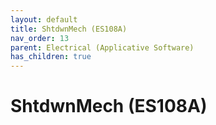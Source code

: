 ```yaml
---
layout: default
title: ShtdwnMech (ES108A)
nav_order: 13
parent: Electrical (Applicative Software)
has_children: true
---
```

# ShtdwnMech (ES108A)
